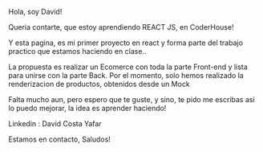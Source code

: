 Hola, soy David!

Queria contarte, que estoy aprendiendo REACT JS, en CoderHouse!

Y esta pagina, es mi primer proyecto en react y forma parte del trabajo practico que estamos haciendo en clase..

La propuesta es realizar un Ecomerce con toda la parte Front-end y lista para unirse con la parte Back.
Por el momento, solo hemos realizado la renderizacion de productos, obtenidos desde un Mock

Falta mucho aun, pero espero que te guste, y sino, te pido me escribas asi lo puedo mejorar, la idea es aprender haciendo!

Linkedin : David Costa Yafar

Estamos en contacto, Saludos!